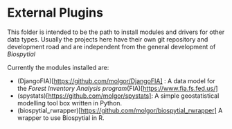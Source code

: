 # External Plugins
This folder is intended to be the path to install modules and drivers for other data types.
Usually the projects here have their own git repository and development road and are independent from the general development of *Biospytial*

Currently the modules installed are:

* (DjangoFIA)[https://github.com/molgor/DjangoFIA] : A data model for the *Forest Inventory Analysis program*(FIA)[https://www.fia.fs.fed.us/]
* (spystats)[https://github.com/molgor/spystats]: A simple geostatistical modelling tool box written in Python.
* (biospytial_rwrapper)[https://github.com/molgor/biospytial_rwrapper] A wrapper to use Biospytial in R.

